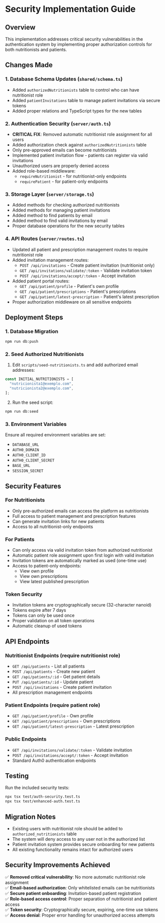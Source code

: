 # Security Implementation Guide

## Overview
This implementation addresses critical security vulnerabilities in the authentication system by implementing proper authorization controls for both nutritionists and patients.

## Changes Made

### 1. Database Schema Updates (`shared/schema.ts`)
- Added `authorizedNutritionists` table to control who can have nutritionist role
- Added `patientInvitations` table to manage patient invitations via secure tokens
- Added proper relations and TypeScript types for the new tables

### 2. Authentication Security (`server/auth.ts`)
- **CRITICAL FIX**: Removed automatic nutritionist role assignment for all users
- Added authorization check against `authorizedNutritionists` table
- Only pre-approved emails can become nutritionists
- Implemented patient invitation flow - patients can register via valid invitations
- Unauthorized users are properly denied access
- Added role-based middleware:
  - `requireNutritionist` - for nutritionist-only endpoints
  - `requirePatient` - for patient-only endpoints

### 3. Storage Layer (`server/storage.ts`)
- Added methods for checking authorized nutritionists
- Added methods for managing patient invitations
- Added method to find patients by email
- Added method to find valid invitations by email
- Proper database operations for the new security tables

### 4. API Routes (`server/routes.ts`)
- Updated all patient and prescription management routes to require nutritionist role
- Added invitation management routes:
  - `POST /api/invitations` - Create patient invitation (nutritionist only)
  - `GET /api/invitations/validate/:token` - Validate invitation token
  - `POST /api/invitations/accept/:token` - Accept invitation
- Added patient portal routes:
  - `GET /api/patient/profile` - Patient's own profile
  - `GET /api/patient/prescriptions` - Patient's prescriptions
  - `GET /api/patient/latest-prescription` - Patient's latest prescription
- Proper authorization middleware on all sensitive endpoints

## Deployment Steps

### 1. Database Migration
```bash
npm run db:push
```

### 2. Seed Authorized Nutritionists
1. Edit `scripts/seed-nutritionists.ts` and add authorized email addresses:
```typescript
const INITIAL_NUTRITIONISTS = [
  "nutricionista1@exemplo.com",
  "nutricionista2@exemplo.com",
];
```
2. Run the seed script:
```bash
npm run db:seed
```

### 3. Environment Variables
Ensure all required environment variables are set:
- `DATABASE_URL`
- `AUTH0_DOMAIN`
- `AUTH0_CLIENT_ID` 
- `AUTH0_CLIENT_SECRET`
- `BASE_URL`
- `SESSION_SECRET`

## Security Features

### For Nutritionists
- Only pre-authorized emails can access the platform as nutritionists
- Full access to patient management and prescription features
- Can generate invitation links for new patients
- Access to all nutritionist-only endpoints

### For Patients
- Can only access via valid invitation token from authorized nutritionist
- Automatic patient role assignment upon first login with valid invitation
- Invitation tokens are automatically marked as used (one-time use)
- Access to patient-only endpoints:
  - View own profile
  - View own prescriptions
  - View latest published prescription

### Token Security
- Invitation tokens are cryptographically secure (32-character nanoid)
- Tokens expire after 7 days
- Tokens can only be used once
- Proper validation on all token operations
- Automatic cleanup of used tokens

## API Endpoints

### Nutritionist Endpoints (require nutritionist role)
- `GET /api/patients` - List all patients
- `POST /api/patients` - Create new patient
- `GET /api/patients/:id` - Get patient details
- `PUT /api/patients/:id` - Update patient
- `POST /api/invitations` - Create patient invitation
- All prescription management endpoints

### Patient Endpoints (require patient role)
- `GET /api/patient/profile` - Own profile
- `GET /api/patient/prescriptions` - Own prescriptions
- `GET /api/patient/latest-prescription` - Latest prescription

### Public Endpoints
- `GET /api/invitations/validate/:token` - Validate invitation
- `POST /api/invitations/accept/:token` - Accept invitation
- Standard Auth0 authentication endpoints

## Testing
Run the included security tests:
```bash
npx tsx test/auth-security.test.ts
npx tsx test/enhanced-auth.test.ts
```

## Migration Notes
- Existing users with nutritionist role should be added to `authorized_nutritionists` table
- The system will deny access to any user not in the authorized list
- Patient invitation system provides secure onboarding for new patients
- All existing functionality remains intact for authorized users

## Security Improvements Achieved
✅ **Removed critical vulnerability**: No more automatic nutritionist role assignment  
✅ **Email-based authorization**: Only whitelisted emails can be nutritionists  
✅ **Secure patient onboarding**: Invitation-based patient registration  
✅ **Role-based access control**: Proper separation of nutritionist and patient access  
✅ **Token security**: Cryptographically secure, expiring, one-time use tokens  
✅ **Access denial**: Proper error handling for unauthorized access attempts